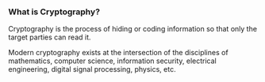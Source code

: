 ### What is Cryptography?

Cryptography is the process of hiding or coding information so that only the target parties can read it. <br>

Modern cryptography exists at the intersection of the disciplines of mathematics, computer science, information security, electrical engineering, digital signal processing, physics, etc.
